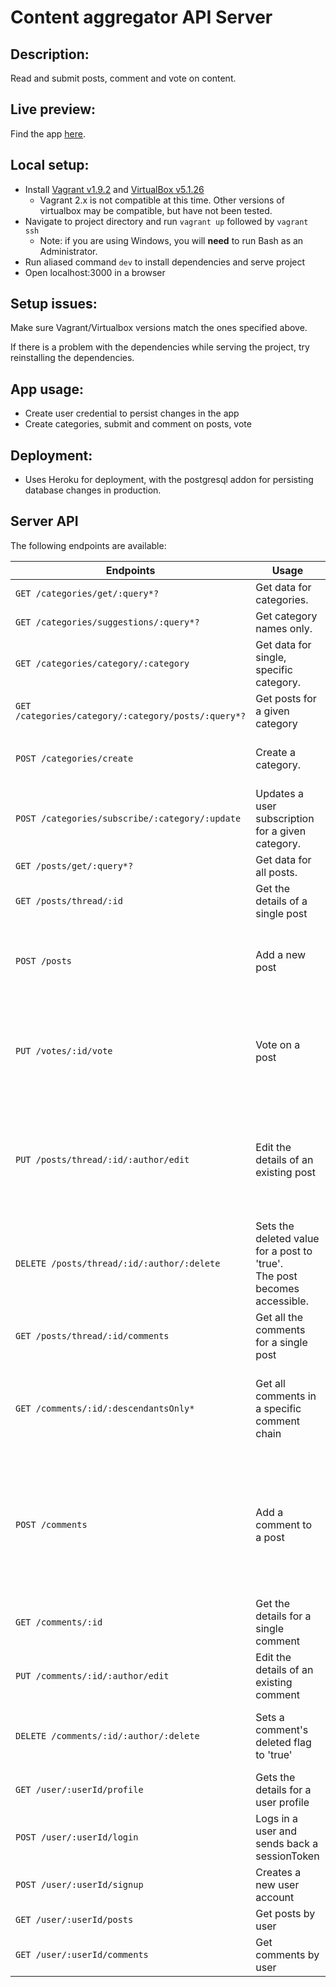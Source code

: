 # Content aggregator API Server

## Description:

Read and submit posts, comment and vote on content.

## Live preview:

Find the app [here](https://us-spark-aggregator.herokuapp.com/).

## Local setup:

- Install [Vagrant v1.9.2](https://releases.hashicorp.com/vagrant/?_ga=2.125817097.2010615457.1516220314-883805047.1513135144) and [VirtualBox v5.1.26](https://www.virtualbox.org/wiki/Changelog-5.1#v26)
  - Vagrant 2.x is not compatible at this time. Other versions of virtualbox may be compatible, but have not been tested.
- Navigate to project directory and run `vagrant up` followed by `vagrant ssh`
  - Note: if you are using Windows, you will **need** to run Bash as an Administrator.
- Run aliased command `dev` to install dependencies and serve project
- Open localhost:3000 in a browser

## Setup issues:

Make sure Vagrant/Virtualbox versions match the ones specified above.

If there is a problem with the dependencies while serving the project, try reinstalling the dependencies.

## App usage:

- Create user credential to persist changes in the app
- Create categories, submit and comment on posts, vote

## Deployment:

- Uses Heroku for deployment, with the postgresql addon for persisting database changes in production.

## Server API
The following endpoints are available:

| Endpoints | Usage | Params |
| --- | --- | --- |
| `GET /categories/get/:query*?` | Get data for categories. | - **query**: [String] - optional filter |
| `GET /categories/suggestions/:query*?` | Get category names only. | - **query**: [String] |
| `GET /categories/category/:category` | Get data for single, specific category. | - **category**: [String] |
| `GET /categories/category/:category/posts/:query*?` | Get posts for a given category | - **query**: optional filter |
| `POST /categories/create` | Create a category. | - **name**: [String] - category name <br> - **body**: [String] - description |
| `POST /categories/subscribe/:category/:update` | Updates a user subscription for a given category. | - **category**: [String] <br> - **update**: [String] - "unsubscribe" or "subscribe" |
| `GET /posts/get/:query*?` | Get data for all posts. | - **query**: [String] |
| `GET /posts/thread/:id` | Get the details of a single post | - **id**: [UUID] |
| `POST /posts` | Add a new post | - **id**: [UUID] <br> - **title**: [String] <br> - **body**: [String] <br> - **author**: [String] <br> - **category**: [String] |
| `PUT /votes/:id/vote` | Vote on a post | - **id**: [UUID] - id of the target <br> - **voterId**: [String] - id of the user <br> - **option**: [String] - can be "upVote", "downVote" or `null` |
|`PUT /posts/thread/:id/:author/edit` | Edit the details of an existing post | - **id**: [UUID] - id of the post <br> - **author**: [String] - id of the poster <br> - **title**: [String] <br> - **body**: [String] <br> - **url**: [String] <br> - **category**: [String] <br> |
| `DELETE /posts/thread/:id/:author/:delete` | Sets the deleted value for a post to 'true'. <br> The post becomes accessible. | - **id**: [UUID] <br> - **author**: [String] <br> - **delete**: [String] - option to delete / restore |
| `GET /posts/thread/:id/comments` | Get all the comments for a single post | - **id**: [UUID] |
| `GET /comments/:id/:descendantsOnly*` | Get all comments in a specific comment chain | - **descendantsOnly**: [String] - determines whether to exclude topmost comment |
| `POST /comments` | Add a comment to a post | - **id**: [UUID] <br> - **body**: [String] <br> - **author**: [String] <br> - **postId**: [UUID] Should match a post id in the database <br> - **parentId**: [UUID] Should match a comment id in the database |
| `GET /comments/:id` | Get the details for a single comment | - **id**: [String] |
| `PUT /comments/:id/:author/edit` | Edit the details of an existing comment | - **id**: [UUID] <br> - **author**: [String] <br> - **body**: [String] |
| `DELETE /comments/:id/:author/:delete` | Sets a comment's deleted flag to 'true' | - **id**: [UUID] <br> - **author**: [String] <br> - **delete**: [String] - "delete" or "restore" <br> |
| `GET /user/:userId/profile` | Gets the details for a user profile | - **userId**: [String] |
| `POST /user/:userId/login` | Logs in a user and sends back a sessionToken | - **userId**: [String] <br> - **password**: [String] |
| `POST /user/:userId/signup` | Creates a new user account | - **userId**: [String] <br> - **password**: [String] |
| `GET /user/:userId/posts` | Get posts by user | - **userId**: [String] |
| `GET /user/:userId/comments` | Get comments by user | - **userId**: [String] |